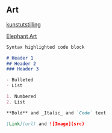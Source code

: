 ## Art

[kunstutstilling](https://larseivind96.github.io/kunstutstilling)

[Elephant Art](https://larseivind96.github.io/IT2810-webutvikling/Prosjekt1)

```markdown
Syntax highlighted code block

# Header 1
## Header 2
### Header 3

- Bulleted
- List

1. Numbered
2. List

**Bold** and _Italic_ and `Code` text

[Link](url) and ![Image](src)
```
